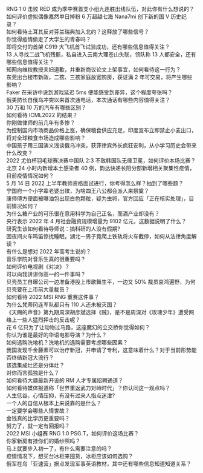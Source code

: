 RNG 1:0 击败 RED 成为季中赛首支小组九连胜出线队伍，对此你有什么想说的？  
如何评价虚拟偶像嘉然单日掉粉 6 万超越七海 Nana7mi 创下新的国 V 历史纪录？  
如何看待土耳其反对芬兰瑞典加入北约？这释放了哪些信号？  
你觉得疫情偷走了大学生的青春吗？  
即将交付的首架 C919 大飞机首飞试验成功，还有哪些信息值得关注？  
13 人寻找二战飞机残骸，私自进入云南大理苍山失联，领队称 13 人都安全，还有哪些信息值得关注？  
知网向维权教授夫妇道歉，并重新商议论文上架事宜，如何看待这一行为？  
东莞出台楼市新政，二孩、三孩家庭放宽购房，获证满 2 年可交易，将产生哪些影响？  
Faker 在采访中说到游戏延迟 5ms 便能感受到差异，这个程度夸张吗？  
俄美防长自俄乌冲突以来首次通电话，本次通话有哪些内容值得关注？  
30 万和 10 万的汽车有哪些区别？  
如何看待 ICML2022 的结果？  
你刚做律师的前几年有多惨？  
为控制国内市场商品价格上涨，确保粮食供应充足，印度宣布立即禁止小麦出口，将对全球粮食市场造成哪些影响？  
中国孩子用三国演义浅谈俄乌冲突，获菲律宾外长疯狂安利，从小学习历史会带来什么改变？  
2022 尤伯杯羽毛球赛决赛中国队 2:3 不敌韩国队无缘卫冕，如何评价本场比赛？  
北京 24 小时内新增本土感染者 40 例，韵达快递长阳分部新增相关聚集性疫情，目前疫情情况如何？  
5 月 14 日 2022 上半年教师资格面试进行，你考得怎么样？抽到了哪些题？  
宁国府一个小字辈老婆出殡，为啥四王八公都会派人来祭奠？  
康师傅方便面被曝油包出现白色颗粒，疑为虫卵，官方回应「正在核实处理」，目前情况如何？  
为什么糖产业的可乐很在意用科学为自己正名，而酒产业却没有？  
央行表示 2022 年 4 月社会融资规模增量为 9102 亿元，这数据说明了什么？  
研究生该如何看待导师说：搞科研的人没有假期?  
因夜间火车鸣笛惊扰睡眠，湖北一男子竟爬上铁轨将火车截停，如何从法律角度解读？  
有什么是想对 2022 年高考生说的？  
音乐学院对音乐生真的很重要吗？  
如何评价电视剧《对决》？  
可以向我讲讲你高一的一件事吗？  
贝壳员工自曝公司一边准备港股上市歌舞生平，一边又 50% 裁员哀鸿遍野，为何贝壳要在上市前大量裁员？  
如何看待 2022 MSI RNG 重赛这件事？  
为什么梵蒂冈连军队都只有 110 人还未被灭国？  
《天赐的声音》第九期周深胡彦斌选择《贼》，是不是周深对《玫瑰少年》遭受网络上一些人猛烈抨击的反击呢？  
花 6 亿只为了让动物过马路，这座魔幻的立交桥你觉得如何？  
你认为谁是最好的华语电影导演？为什么？  
如何选购洗地机？洗地机的选购需要考虑哪些因素？  
我国发现千金藤素可以治疗新冠，并申请了专利，这意味着什么？对于当前形势能否终结新冠大流行？  
该选集成灶还是分体灶？  
对你而言孤独是什么？  
如何看待大疆最新开设的 RM 人才专属招聘通道？  
如何看待媒体报道称「世界重返武力对峙时代」？你认同这一观点吗？  
人生低谷，心情压抑，有没有过来人指点迷津?  
一个人的自信从根本上来说靠的是什么？  
一定要学会哪些人情世故？  
金钱真的比学历更重要吗？  
努力了，就一定有回报吗？  
2022 MSI 小组赛 RNG 1:0 PSG.T，如何评价这场比赛？  
你家新房有挂你们的婚纱照吗？  
马上就要步入初一了，有什么需要注意的吗？  
疫情情况下，想买台冰柜来囤货，冰柜应该如何选购？  
俄军在乌「亚速营」据点发现军事英语教材，其中还有哪些信息知道知道关系？  
